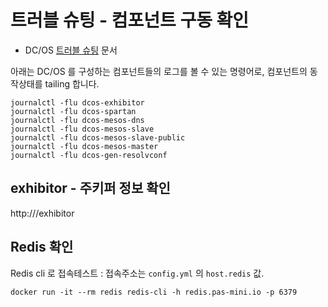 # 트러블 슈팅 - 컴포넌트 구동 확인

 - DC/OS [트러블 슈팅](https://dcos.io/docs/1.10/installing/troubleshooting/) 문서

아래는 DC/OS 를 구성하는 컴포넌트들의 로그를 볼 수 있는 명령어로, 컴포넌트의 동작상태를 tailing 합니다.

```
journalctl -flu dcos-exhibitor
journalctl -flu dcos-spartan
journalctl -flu dcos-mesos-dns
journalctl -flu dcos-mesos-slave
journalctl -flu dcos-mesos-slave-public
journalctl -flu dcos-mesos-master
journalctl -flu dcos-gen-resolvconf
```

## exhibitor - 주키퍼 정보 확인

http://<master-ip>/exhibitor

## Redis 확인

Redis cli 로 접속테스트 : 접속주소는 `config.yml` 의 `host.redis` 값.

```
docker run -it --rm redis redis-cli -h redis.pas-mini.io -p 6379
```

